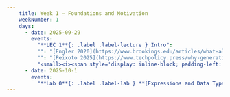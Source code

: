 ```yaml
---
    title: Week 1 – Foundations and Motivation
    weekNumber: 1
    days:
      - date: 2025-09-29
        events:
          "**LEC 1**{: .label .label-lecture } Intro":
          "": "[Engler 2020](https://www.brookings.edu/articles/what-all-policy-analysts-need-to-know-about-data-science/){: .reading-item }"
          "": "[Peixoto 2025](https://www.techpolicy.press/why-generative-ai-isnt-transforming-government-yet-and-what-we-can-do-about-it/){: .reading-item }"
          "<small><i><span style='display: inline-block; padding-left: 80px'><b>Keywords:</b> Dimensionality, policy, introduction, syllabus</span></i></small>":
      - date: 2025-10-1
        events:
          "**Lab 0**{: .label .label-lab } **[Expressions and Data Types](http://datahub.ucsd.edu/user-redirect/git-sync?repo=https://github.com/dsc-courses/dsc10-2023-fa&subPath=labs/lab00/lab00.ipynb)**":               
---
```

